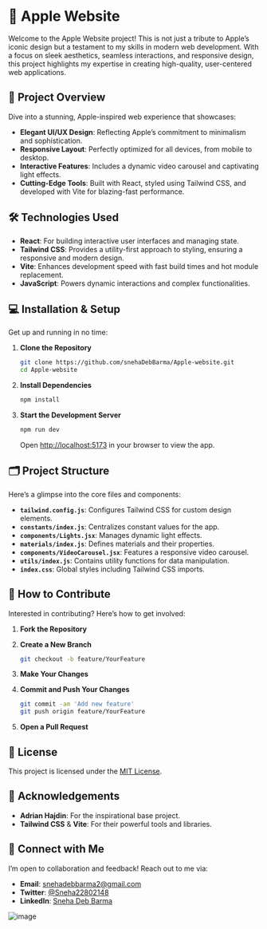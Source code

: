 # 🍏 Apple Website

Welcome to the Apple Website project! This is not just a tribute to Apple’s iconic design but a testament to my skills in modern web development. With a focus on sleek aesthetics, seamless interactions, and responsive design, this project highlights my expertise in creating high-quality, user-centered web applications.

## 🚀 Project Overview

Dive into a stunning, Apple-inspired web experience that showcases:

- **Elegant UI/UX Design**: Reflecting Apple’s commitment to minimalism and sophistication.
- **Responsive Layout**: Perfectly optimized for all devices, from mobile to desktop.
- **Interactive Features**: Includes a dynamic video carousel and captivating light effects.
- **Cutting-Edge Tools**: Built with React, styled using Tailwind CSS, and developed with Vite for blazing-fast performance.

## 🛠️ Technologies Used

- **React**: For building interactive user interfaces and managing state.
- **Tailwind CSS**: Provides a utility-first approach to styling, ensuring a responsive and modern design.
- **Vite**: Enhances development speed with fast build times and hot module replacement.
- **JavaScript**: Powers dynamic interactions and complex functionalities.

## 💻 Installation & Setup

Get up and running in no time:

1. **Clone the Repository**

   ```bash
   git clone https://github.com/snehaDebBarma/Apple-website.git
   cd Apple-website
   ```

2. **Install Dependencies**

   ```bash
   npm install
   ```

3. **Start the Development Server**

   ```bash
   npm run dev
   ```

   Open [http://localhost:5173](http://localhost:5173) in your browser to view the app.

## 🗂️ Project Structure

Here’s a glimpse into the core files and components:

- **`tailwind.config.js`**: Configures Tailwind CSS for custom design elements.
- **`constants/index.js`**: Centralizes constant values for the app.
- **`components/Lights.jsx`**: Manages dynamic light effects.
- **`materials/index.js`**: Defines materials and their properties.
- **`components/VideoCarousel.jsx`**: Features a responsive video carousel.
- **`utils/index.js`**: Contains utility functions for data manipulation.
- **`index.css`**: Global styles including Tailwind CSS imports.

## 🔄 How to Contribute

Interested in contributing? Here’s how to get involved:

1. **Fork the Repository**
2. **Create a New Branch**

   ```bash
   git checkout -b feature/YourFeature
   ```

3. **Make Your Changes**
4. **Commit and Push Your Changes**

   ```bash
   git commit -am 'Add new feature'
   git push origin feature/YourFeature
   ```

5. **Open a Pull Request**

## 📜 License

This project is licensed under the [MIT License](LICENSE).

## 🎉 Acknowledgements

- **Adrian Hajdin**: For the inspirational base project.
- **Tailwind CSS** & **Vite**: For their powerful tools and libraries.

## 🌟 Connect with Me

I’m open to collaboration and feedback! Reach out to me via:

- **Email**: [snehadebbarma2@gmail.com](mailto:snehadebbarma2@gmail.com)
- **Twitter**: [@Sneha22802148](https://twitter.com/Sneha22802148)
- **LinkedIn**: [Sneha Deb Barma](https://linkedin.com/in/sneha-deb-barma)

![image](https://github.com/user-attachments/assets/3d7ce612-1f16-4259-a672-baa01a38a98d)


